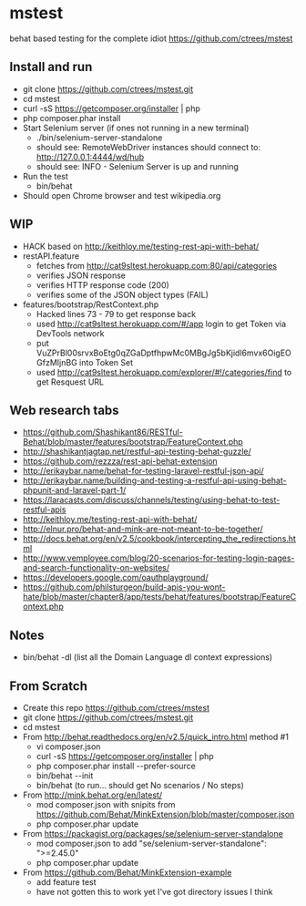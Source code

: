 # mstest
behat based testing for the complete idiot 
https://github.com/ctrees/mstest

## Install and run
- git clone https://github.com/ctrees/mstest.git
- cd mstest
- curl -sS https://getcomposer.org/installer | php
- php composer.phar install
- Start Selenium server (if ones not running in a new terminal)
    - ./bin/selenium-server-standalone
	- should see: RemoteWebDriver instances should connect to: http://127.0.0.1:4444/wd/hub
    - should see: INFO - Selenium Server is up and running
- Run the test
    - bin/behat
- Should open Chrome browser and test wikipedia.org

## WIP
- HACK based on http://keithloy.me/testing-rest-api-with-behat/
- restAPI.feature
    - fetches from http://cat9sltest.herokuapp.com:80/api/categories
	- verifies JSON response
	- verifies HTTP response code (200)
	- verifies some of the JSON object types (FAIL)
- features/bootstrap/RestContext.php
	- Hacked lines 73 - 79 to get response back
	- used http://cat9sltest.herokuapp.com/#/app login to get Token via DevTools network
	- put VuZPrBl00srvxBoEtg0qZGaDptfhpwMc0MBgJg5bKjidl6mvx6OigEOGfzMIjnBG into Token Set
	- used http://cat9sltest.herokuapp.com/explorer/#!/categories/find to get Resquest URL

## Web research tabs
- https://github.com/Shashikant86/RESTful-Behat/blob/master/features/bootstrap/FeatureContext.php
- http://shashikantjagtap.net/restful-api-testing-behat-guzzle/
- https://github.com/rezzza/rest-api-behat-extension
- http://erikaybar.name/behat-for-testing-laravel-restful-json-api/
- http://erikaybar.name/building-and-testing-a-restful-api-using-behat-phpunit-and-laravel-part-1/
- https://laracasts.com/discuss/channels/testing/using-behat-to-test-restful-apis
- http://keithloy.me/testing-rest-api-with-behat/
- http://elnur.pro/behat-and-mink-are-not-meant-to-be-together/
- http://docs.behat.org/en/v2.5/cookbook/intercepting_the_redirections.html
- http://www.vemployee.com/blog/20-scenarios-for-testing-login-pages-and-search-functionality-on-websites/
- https://developers.google.com/oauthplayground/
- https://github.com/philsturgeon/build-apis-you-wont-hate/blob/master/chapter8/app/tests/behat/features/bootstrap/FeatureContext.php

## Notes
- bin/behat -dl (list all the Domain Language dl context expressions)

## From Scratch
- Create this repo https://github.com/ctrees/mstest
- git clone https://github.com/ctrees/mstest.git
- cd mstest
- From http://behat.readthedocs.org/en/v2.5/quick_intro.html method #1
    - vi composer.json
	- curl -sS https://getcomposer.org/installer | php
	- php composer.phar install --prefer-source
	- bin/behat --init
	- bin/behat (to run... should get No scenarios / No steps)
- From http://mink.behat.org/en/latest/
    - mod composer.json with snipits from https://github.com/Behat/MinkExtension/blob/master/composer.json
	- php composer.phar update
- From https://packagist.org/packages/se/selenium-server-standalone
    - mod composer.json to add "se/selenium-server-standalone": ">=2.45.0"
	- php composer.phar update
- From https://github.com/Behat/MinkExtension-example
    - add feature test
	- have not gotten this to work yet I've got directory issues I think